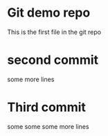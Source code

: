 # Git demo repo 

This is the first file in the git repo 


# second commit

some more lines 

# Third commit 


some some some more lines 
